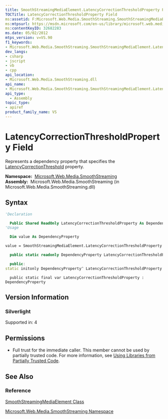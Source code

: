 ```yaml
---
title: SmoothStreamingMediaElement.LatencyCorrectionThresholdProperty Field (Microsoft.Web.Media.SmoothStreaming)
TOCTitle: LatencyCorrectionThresholdProperty Field
ms:assetid: F:Microsoft.Web.Media.SmoothStreaming.SmoothStreamingMediaElement.LatencyCorrectionThresholdProperty
ms:mtpsurl: https://msdn.microsoft.com/en-us/library/microsoft.web.media.smoothstreaming.smoothstreamingmediaelement.latencycorrectionthresholdproperty(v=VS.90)
ms:contentKeyID: 32682283
ms.date: 05/02/2012
mtps_version: v=VS.90
f1_keywords:
- Microsoft.Web.Media.SmoothStreaming.SmoothStreamingMediaElement.LatencyCorrectionThresholdProperty
dev_langs:
- csharp
- jscript
- vb
- cpp
api_location:
- Microsoft.Web.Media.SmoothStreaming.dll
api_name:
- Microsoft.Web.Media.SmoothStreaming.SmoothStreamingMediaElement.LatencyCorrectionThresholdProperty
api_type:
  - Assembly
topic_type:
- apiref
product_family_name: VS
---
```


# LatencyCorrectionThresholdProperty Field

Represents a dependency property that specifies the [LatencyCorrectionThreshold](smoothstreamingmediaelement-latencycorrectionthreshold-property-microsoft-web-media-smoothstreaming.md) property.

**Namespace:**  [Microsoft.Web.Media.SmoothStreaming](microsoft-web-media-smoothstreaming-namespace_1.md)  
**Assembly:**  Microsoft.Web.Media.SmoothStreaming (in Microsoft.Web.Media.SmoothStreaming.dll)

## Syntax

```vb
'Declaration

  Public Shared ReadOnly LatencyCorrectionThresholdProperty As DependencyProperty
'Usage

  Dim value As DependencyProperty

value = SmoothStreamingMediaElement.LatencyCorrectionThresholdProperty
```

```csharp
  public static readonly DependencyProperty LatencyCorrectionThresholdProperty
```

```cpp
  public:
static initonly DependencyProperty^ LatencyCorrectionThresholdProperty
```

```jscript
  public static final var LatencyCorrectionThresholdProperty : DependencyProperty
```

## Version Information

### Silverlight

Supported in: 4  

## Permissions

  - Full trust for the immediate caller. This member cannot be used by partially trusted code. For more information, see [Using Libraries from Partially Trusted Code](https://msdn.microsoft.com/library/8skskf63).

## See Also

### Reference

[SmoothStreamingMediaElement Class](smoothstreamingmediaelement-class-microsoft-web-media-smoothstreaming_1.md)

[Microsoft.Web.Media.SmoothStreaming Namespace](microsoft-web-media-smoothstreaming-namespace_1.md)

